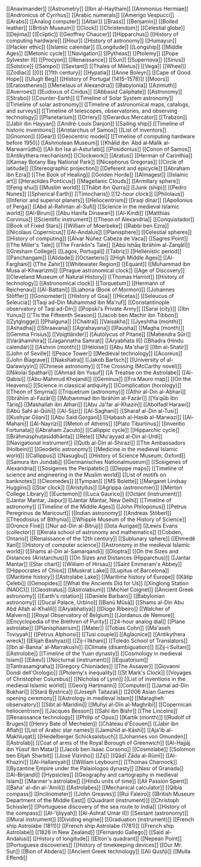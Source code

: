 [[Anaximander]]
[[Astrometry]]
[[Ibn al-Haytham]]
[[Ammonius Hermiae]]
[[Andronicus of Cyrrhus]]
[[Arabic numerals]]
[[Amerigo Vespucci]]
[[Arabs]]
[[Analog computer]]
[[Altair]]
[[Brass]]
[[Benjamin]]
[[Boiled leather]]
[[British Museum]]
[[Clock]]
[[Christendom]]
[[Celestial globe]]
[[Dejima]]
[[Ecliptic]]
[[Geoffrey Chaucer]]
[[Hipparchus]]
[[History of computing hardware]]
[[Hour]]
[[History of astronomy]]
[[Humayun]]
[[Hacker ethic]]
[[Islamic calendar]]
[[Longitude]]
[[Longship]]
[[Middle Ages]]
[[Metonic cycle]]
[[Navigation]]
[[Pytheas]]
[[Ptolemy]]
[[Pope Sylvester II]]
[[Procyon]]
[[Renaissance]]
[[Sun]]
[[Supernova]]
[[Sirius]]
[[Solstice]]
[[Sampo]]
[[Sextant]]
[[Thales of Miletus]]
[[Vega]]
[[Wheel]]
[[Zodiac]]
[[0]]
[[11th century]]
[[Hypatia]]
[[Anne Boleyn]]
[[Cape of Good Hope]]
[[Ulugh Beg]]
[[History of Portugal (1415–1578)]]
[[Moors]]
[[Eratosthenes]]
[[Menelaus of Alexandria]]
[[Babylonia]]
[[Azimuth]]
[[Averroes]]
[[Eudoxus of Cnidus]]
[[Abbasid Caliphate]]
[[Astronomy]]
[[Strabo]]
[[Counter-Earth]]
[[Timeline of Solar System astronomy]]
[[Timeline of solar astronomy]]
[[Timeline of astronomical maps, catalogs, and surveys]]
[[Timeline of telescopes, observatories, and observing technology]]
[[Planetarium]]
[[Orrery]]
[[Gerardus Mercator]]
[[Trabzon]]
[[Jabir ibn Hayyan]]
[[André-Louis Danjon]]
[[Sailing ship]]
[[Timeline of historic inventions]]
[[Aristarchus of Samos]]
[[List of inventors]]
[[Gnomon]]
[[Gear]]
[[Geocentric model]]
[[Timeline of computing hardware before 1950]]
[[Ashmolean Museum]]
[[Khālid ibn ʿAbd al‐Malik al‐Marwarrūdhī]]
[[Ali ibn Isa al-Asturlabi]]
[[Posidonius]]
[[Conon of Samos]]
[[Antikythera mechanism]]
[[Clockwork]]
[[Aratus]]
[[Herman of Carinthia]]
[[Kamay Botany Bay National Park]]
[[Nicephorus Gregoras]]
[[Circle of latitude]]
[[Stereographic projection]]
[[Deferent and epicycle]]
[[Abraham ibn Ezra]]
[[The Book of Healing]]
[[Golden Horde]]
[[Almagest]]
[[Islamic art]]
[[Heraclides Ponticus]]
[[Magellanic Clouds]]
[[Armillary sphere]]
[[Feng shui]]
[[Muslim world]]
[[Thābit ibn Qurra]]
[[Junk (ship)]]
[[Pedro Nunes]]
[[Spherical Earth]]
[[Timocharis]]
[[12-hour clock]]
[[Philolaus]]
[[Inferior and superior planets]]
[[Heliocentrism]]
[[Iraqi dinar]]
[[Apollonius of Perga]]
[[Abd al-Rahman al-Sufi]]
[[Science in the medieval Islamic world]]
[[Al-Biruni]]
[[Abu Hanifa Dinawari]]
[[Al-Kindi]]
[[Matthias Corvinus]]
[[Scientific instrument]]
[[Theon of Alexandria]]
[[Conquistador]]
[[Book of Fixed Stars]]
[[William of Moerbeke]]
[[Rabbi ben Ezra]]
[[Nicolaus Copernicus]]
[[Al-Andalus]]
[[Planisphere]]
[[Celestial spheres]]
[[History of computing]]
[[Álvar Núñez Cabeza de Vaca]]
[[Sagres Point]]
[[The Miller's Tale]]
[[The Franklin's Tale]]
[[Abū Isḥāq Ibrāhīm al-Zarqālī]]
[[Gresham College]]
[[Lagos, Portugal]]
[[Tabriz]]
[[Hellenistic period]]
[[Panchangam]]
[[Alidade]]
[[Octaeteris]]
[[High Middle Ages]]
[[Al-Farghani]]
[[The Zahir]]
[[Whitewater Region]]
[[Equant]]
[[Muhammad ibn Musa al-Khwarizmi]]
[[Prague astronomical clock]]
[[Age of Discovery]]
[[Cleveland Museum of Natural History]]
[[Thomas Harriot]]
[[History of technology]]
[[Astronomical clock]]
[[Torquetum]]
[[Hermann of Reichenau]]
[[Al-Battani]]
[[Liahona (Book of Mormon)]]
[[Johannes Stöffler]]
[[Goniometer]]
[[History of Goa]]
[[Hicetas]]
[[Seleucus of Seleucia]]
[[Taqi ad-Din Muhammad ibn Ma'ruf]]
[[Constantinople observatory of Taqi ad-Din]]
[[Popski's Private Army]]
[[Sarai (city)]]
[[Ibn Yunus]]
[['Tis the Fifteenth Season]]
[[Jacob ben Machir ibn Tibbon]]
[[Zytglogge]]
[[Phalguna]]
[[Chaitra]]
[[Vaisakha]]
[[Jyeshtha (month)]]
[[Ashadha]]
[[Shraavana]]
[[Agrahayana]]
[[Pausha]]
[[Magha (month)]]
[[Gemma Frisius]]
[[Voigtländer]]
[[Autolycus of Pitane]]
[[Mahendra Sūri]]
[[Varāhamihira]]
[[Jagannatha Samrat]]
[[Aryabhata II]]
[[Bhadra (Hindu calendar)]]
[[Ashvin (month)]]
[[Héloïse]]
[[Abu Ma'shar]]
[[Ibn al-Shatir]]
[[John of Seville]]
[[Peace Tower]]
[[Medieval technology]]
[[Acoreus]]
[[John Blagrave]]
[[Nakshatra]]
[[Jakob Bartsch]]
[[University of al-Qarawiyyin]]
[[Chinese astronomy]]
[[The Crossing (McCarthy novel)]]
[[Nikolai Spathari]]
[[Ahmad ibn Yusuf]]
[[A Treatise on the Astrolabe]]
[[Al-Qabisi]]
[[Abu-Mahmud Khojandi]]
[[Geminus]]
[[Fra Mauro map]]
[[On the Heavens]]
[[Science in classical antiquity]]
[[Complication (horology)]]
[[Theon of Smyrna]]
[[Triquetrum (astronomy)]]
[[Athir al-Din al-Abhari]]
[[Ibrāhīm al-Fazārī]]
[[Muḥammad ibn Ibrāhīm al-Fazārī]]
[[Yaʿqūb ibn Ṭāriq]]
[[Mashallah ibn Athari]]
[[Abu Ja'far al-Khazin]]
[[Abolfadl Harawi]]
[[Abū Sahl al-Qūhī]]
[[Al-Sijzi]]
[[Al-Saghani]]
[[Sharaf al-Din al-Tusi]]
[[Kushyar Gilani]]
[[Abu Said Gorgani]]
[[Habash al-Hasib al-Marwazi]]
[[Al-Mahani]]
[[Al-Nayrizi]]
[[Meton of Athens]]
[[Plato Tiburtinus]]
[[Inventio Fortunata]]
[[Abraham Zacuto]]
[[Callippic cycle]]
[[Hipparchic cycle]]
[[Brāhmasphuṭasiddhānta]]
[[Rete]]
[[Mu'ayyad al-Din al-Urdi]]
[[Navigational instrument]]
[[Qutb al-Din al-Shirazi]]
[[The Ambassadors (Holbein)]]
[[Geodetic astronomy]]
[[Medicine in the medieval Islamic world]]
[[Callippus]]
[[Nasugbu]]
[[History of Science Museum, Oxford]]
[[Samura ibn Jundab]]
[[Germanisches Nationalmuseum]]
[[Sosigenes of Alexandria]]
[[Sosigenes the Peripatetic]]
[[Dieppe maps]]
[[Timeline of science and engineering in the Muslim world]]
[[List of motifs on banknotes]]
[[Cleomedes]]
[[Tympan]]
[[MS Bolette]]
[[Margaret Lindsay Huggins]]
[[Star clock]]
[[Aristyllus]]
[[Agrippa (astronomer)]]
[[Merton College Library]]
[[Euctemon]]
[[Luca Gaurico]]
[[Octant (instrument)]]
[[Jantar Mantar, Jaipur]]
[[Jantar Mantar, New Delhi]]
[[Timeline of astronomy]]
[[Timeline of the Middle Ages]]
[[John Philoponus]]
[[Petrus Peregrinus de Maricourt]]
[[Indian astronomy]]
[[Andreas Stöberl]]
[[Theodosius of Bithynia]]
[[Whipple Museum of the History of Science]]
[[Oronce Finé]]
[[Nur ad-Din al-Bitruji]]
[[Iota Aurigae]]
[[Lewis Evans (collector)]]
[[Kerala school of astronomy and mathematics]]
[[Cobden, Ontario]]
[[Renaissance of the 12th century]]
[[Sublunary sphere]]
[[Ehmedê Xanî]]
[[History of computer science]]
[[Astronomy in the medieval Islamic world]]
[[Shams al-Din al-Samarqandi]]
[[Dioptra]]
[[On the Sizes and Distances (Aristarchus)]]
[[On Sizes and Distances (Hipparchus)]]
[[Jantar Mantar]]
[[Star chart]]
[[William of Hirsau]]
[[Saint Emmeram's Abbey]]
[[Hippocrates of Chios]]
[[Muskrat Lake]]
[[Lupitus of Barcelona]]
[[Maritime history]]
[[Astrolabe Lake]]
[[Maritime history of Europe]]
[[Kâtip Çelebi]]
[[Oenopides]]
[[What the Ancients Did for Us]]
[[Xinglong Station (NAOC)]]
[[Cleostratus]]
[[Astrolabium]]
[[Michiel Coignet]]
[[Ancient Greek astronomy]]
[[Earth's rotation]]
[[Daniele Barbaro]]
[[Babylonian astronomy]]
[[Ducal Palace, Urbino]]
[[Banū Mūsā]]
[[Shams al-Din Abu Abd Allah al-Khalili]]
[[Aryabhatiya]]
[[Diogo Ribeiro]]
[[Walcher of Malvern]]
[[Royal Observatory of Belgium]]
[[Jordanus de Nemore]]
[[Encyclopedia of the Brethren of Purity]]
[[24-hour analog dial]]
[[Plane astrolabe]]
[[Planisphaerium]]
[[Mater]]
[[Tobias Cohn]]
[[Ma'aseh Toviyyah]]
[[Petrus Alphonsi]]
[[Tusi couple]]
[[Aglaonice]]
[[Antikythera wreck]]
[[Elijah Bashyazi]]
[[Zij-i Ilkhani]]
[[Toledo School of Translators]]
[[Ibn al-Banna' al-Marrakushi]]
[[Climate (disambiguation)]]
[[Zij-i Sultani]]
[[Astrolobe]]
[[Timeline of the Yuan dynasty]]
[[Cosmology in medieval Islam]]
[[Eikev]]
[[Nocturnal (instrument)]]
[[Equatorium]]
[[Tantrasamgraha]]
[[Gregory Chioniades]]
[[The Assayer]]
[[Giovanni Dondi dell'Orologio]]
[[Ptolemy's inequality]]
[[St Mark's Clock]]
[[Voyages of Christopher Columbus]]
[[Nicholas of Lynn]]
[[List of inventions in the medieval Islamic world]]
[[Georg Hartmann]]
[[Computer]]
[[Jamal ad-Din Bukhari]]
[[Stará Bystrica]]
[[Joseph Taitazak]]
[[2006 Asian Games opening ceremony]]
[[Astrology in medieval Islam]]
[[Maragheh observatory]]
[[Sibt al-Maridini]]
[[Muhyi al-Dīn al-Maghribī]]
[[Copernican heliocentrism]]
[[Jacques Besson]]
[[Sahl ibn Bishr]]
[[The Lincolns]]
[[Renaissance technology]]
[[Philip of Opus]]
[[Kartik (month)]]
[[Rudolf of Bruges]]
[[Henry Bate of Mechelen]]
[[Château d'Écouen]]
[[Jabir ibn Aflah]]
[[List of Arabic star names]]
[[Jamshīd al-Kāshī]]
[[Aja'ib al-Makhluqat]]
[[Heidelberger Schicksalsbuch]]
[[Johannes von Gmunden]]
[[Astrolab]]
[[Coat of arms of the Royal Borough of Greenwich]]
[[Al-Ḥajjāj ibn Yūsuf ibn Maṭar]]
[[Jacob ben Isaac Corsono]]
[[Cosmolabe]]
[[Solomon ben Elijah Sharbit]]
[[José Vizinho]]
[[Zij]]
[[Qāḍī Zāda al-Rūmī]]
[[Al-Khazini]]
[[Al-Hallaniyah]]
[[William Leybourn]]
[[Thomas Charnock]]
[[Byzantine Empire under the Palaiologos dynasty]]
[[Nasr of Granada]]
[[Al-Birjandi]]
[[Hypsicles]]
[[Geography and cartography in medieval Islam]]
[[Mariner's astrolabe]]
[[Hindu units of time]]
[[All Passion Spent]]
[[Baha' al-din al-'Amili]]
[[Astrolabes]]
[[Mechanical calculator]]
[[Qibla compass]]
[[Inclinometer]]
[[John Greaves]]
[[Rui Faleiro]]
[[British Museum Department of the Middle East]]
[[Quadrant (instrument)]]
[[Christoph Schissler]]
[[Portuguese discovery of the sea route to India]]
[[History of the compass]]
[[Al-ʻIjliyyah]]
[[Al-Ashraf Umar II]]
[[Sextant (astronomy)]]
[[Mural instrument]]
[[Dividing engine]]
[[Graduation (instrument)]]
[[French ship Astrolabe (1811)]]
[[French ship Astrolabe (1781)]]
[[French ship Astrolabe]]
[[1826 in New Zealand]]
[[Fernando Gallego]]
[[Said al-Andalusi]]
[[History of longitude]]
[[Elton's quadrant]]
[[Nepean Point]]
[[Portuguese discoveries]]
[[History of timekeeping devices]]
[[Our Mr. Sun]]
[[Bion of Abdera]]
[[Ancient Greek technology]]
[[Ali Qushji]]
[[Mulla Effendi]]
